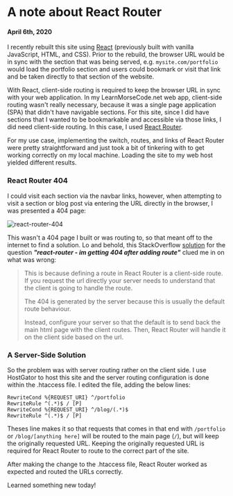 # A note about React Router
#### April 6th, 2020

I recently rebuilt this site using [React](https://reactjs.org/) (previously built with vanilla JavaScript, HTML, and CSS). Prior to the rebuild, the browser URL would be in sync with the section that was being served, e.g. <code>mysite.com/portfolio</code> would load the portfolio section and users could bookmark or visit that link and be taken directly to that section of the website.

With React, client-side routing is required to keep the browser URL in sync with your web application. In my LearnMorseCode.net web app, client-side routing wasn't really necessary, because it was a single page application (SPA) that didn't have navigable sections. For this site, since I did have sections that I wanted to be bookmarkable and accessible via those links, I did need client-side routing. In this case, I used [React Router](https://reacttraining.com/react-router/).

For my use case, implementing the switch, routes, and links of React Router were pretty straightforward and just took a bit of tinkering with to get working correctly on my local machine. Loading the site to my web host yielded different results.

### React Router 404
I could visit each section via the navbar links, however, when attempting to visit a section or blog post via entering the URL directly in the browser, I was presented a 404 page:

![react-router-404](urlhere "react-router-404")

This wasn't a 404 page I built or was routing to, so that meant off to the internet to find a solution. Lo and behold, this StackOverflow [solution](https://stackoverflow.com/a/39118509/9727835) for the question ***"react-router - im getting 404 after adding route"*** clued me in on what was wrong:

<blockquote>
This is because defining a route in React Router is a client-side route. If you request the url directly your server needs to understand that the client is going to handle the route.

The 404 is generated by the server because this is usually the default route behaviour.

Instead, configure your server so that the default is to send back the main html page with the client routes. Then, React Router will handle it on the client side based on the url.
</blockquote>

### A Server-Side Solution
So the problem was with server routing rather on the client side. I use HostGator to host this site and the server routing configuration is done within the .htaccess file. I edited the file, adding the below lines:

```
RewriteCond %{REQUEST_URI} ^/portfolio
RewriteRule ^(.*)$ / [P]
RewriteCond %{REQUEST_URI} ^/blog/(.*)$
RewriteRule ^(.*)$ / [P]
```
Theses line makes it so that requests that comes in that end with <code>/portfolio</code> or <code>/blog/[anything here]</code> will be routed to the main page (<code>/</code>), but will keep the originally requested URL. Keeping the originally requested URL is required for React Router to route to the correct part of the site.

After making the change to the .htaccess file, React Router worked as expected and routed the URLs correctly.

Learned something new today!